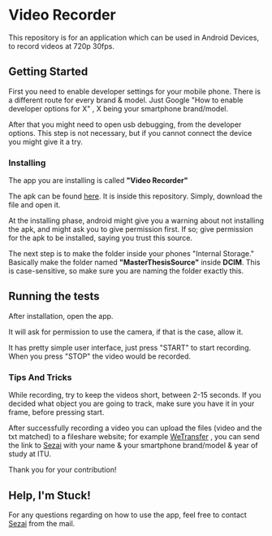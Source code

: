 # Video Recorder

This repository is for an application which can be used in Android Devices, to record videos at 720p 30fps.

## Getting Started

First you need to enable developer settings for your mobile phone. There is a different route for every brand & model. Just Google "How to enable developer options for X" , X being your smartphone brand/model.

After that you might need to open usb debugging, from the developer options. This step is not necessary, but if you cannot connect the device you might give it a try.

### Installing

The app you are installing is called **"Video Recorder"**

The apk can be found [here](https://github.com/kantarcise/Video-Tracker/blob/master/VideoRecorder.apk). It is inside this repository. Simply, download the file and open it.

At the installing phase, android might give you a warning about not installing the apk, and might ask you to give permission first. If so; give permission for the apk to be installed, saying you trust this source.

The next step is to make the folder inside your phones "Internal Storage." Basically make the folder named **"MasterThesisSource"** inside **DCIM**. This is case-sensitive, so make sure you are naming the folder exactly this.

## Running the tests

After installation, open the app.

It will ask for permission to use the camera, if that is the case, allow it.

It has pretty simple user interface, just press "START" to start recording. When you press "STOP" the video would be recorded.

### Tips And Tricks

While recording, try to keep the videos short, between 2-15 seconds. If you decided what object you are going to track, make sure you have it in your frame, before pressing start. 

After successfully recording a video you can upload the files (video and the txt matched) to a fileshare website; for example [WeTransfer](https://wetransfer.com/) , you can send the link to [Sezai](mailto:sezaiburakkantarci@gmail.com) with your name & your smartphone brand/model & year of study at ITU.

Thank you for your contribution!

## Help, I'm Stuck!

For any questions regarding on how to use the app, feel free to contact [Sezai](mailto:sezaiburakkantarci@gmail.com) from the mail. 



